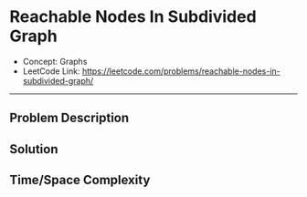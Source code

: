 # Reachable Nodes In Subdivided Graph

- Concept: Graphs
- LeetCode Link: https://leetcode.com/problems/reachable-nodes-in-subdivided-graph/

---

## Problem Description

## Solution

## Time/Space Complexity

